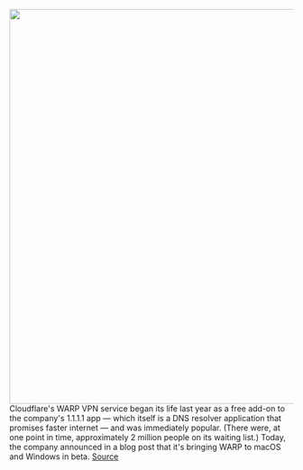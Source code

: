 <img src='https://cdn.vox-cdn.com/thumbor/xeOCC7FLCzT_qimYoYNv4Ss0Az8=/0x0:1024x513/1200x800/filters:focal(431x176:593x338)/cdn.vox-cdn.com/uploads/chorus_image/image/66588231/cloudflare.0.png' width='700px' /><br/>
Cloudflare's WARP VPN service began its life last year as a free add-on to the company's 1.1.1.1 app — which itself is a DNS resolver application that promises faster internet — and was immediately popular. (There were, at one point in time, approximately 2 million people on its waiting list.) Today, the company announced in a blog post that it's bringing WARP to macOS and Windows in beta.
<a href='https://www.theverge.com/2020/4/1/21203050/cloudflare-warp-vpn-macos-windows'> Source <a/>